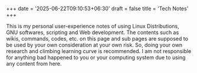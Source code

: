 +++
date = '2025-06-22T09:10:53+06:30'
draft = false
title = 'Tech Notes'
+++

This is my personal user-experience notes of using Linux Distributions, GNU softwares, scripting and Web development. The contents such as wikis, commands, codes, etc. on this page and sub pages are supposed to be used by your own consideration at your own risk. So, doing your own research and climbing learning curve is recommended. I am not responsible for anything bad happened to you or your computing system due to using any content from here.